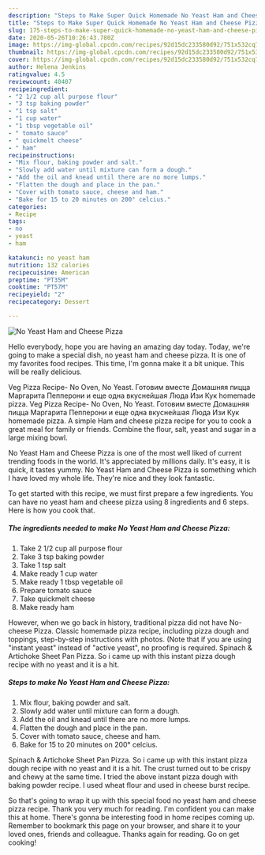 ```yaml
---
description: "Steps to Make Super Quick Homemade No Yeast Ham and Cheese Pizza"
title: "Steps to Make Super Quick Homemade No Yeast Ham and Cheese Pizza"
slug: 175-steps-to-make-super-quick-homemade-no-yeast-ham-and-cheese-pizza
date: 2020-05-26T10:26:43.780Z
image: https://img-global.cpcdn.com/recipes/92d15dc233580d92/751x532cq70/no-yeast-ham-and-cheese-pizza-recipe-main-photo.jpg
thumbnail: https://img-global.cpcdn.com/recipes/92d15dc233580d92/751x532cq70/no-yeast-ham-and-cheese-pizza-recipe-main-photo.jpg
cover: https://img-global.cpcdn.com/recipes/92d15dc233580d92/751x532cq70/no-yeast-ham-and-cheese-pizza-recipe-main-photo.jpg
author: Helena Jenkins
ratingvalue: 4.5
reviewcount: 40407
recipeingredient:
- "2 1/2 cup all purpose flour"
- "3 tsp baking powder"
- "1 tsp salt"
- "1 cup water"
- "1 tbsp vegetable oil"
- " tomato sauce"
- " quickmelt cheese"
- " ham"
recipeinstructions:
- "Mix flour, baking powder and salt."
- "Slowly add water until mixture can form a dough."
- "Add the oil and knead until there are no more lumps."
- "Flatten the dough and place in the pan."
- "Cover with tomato sauce, cheese and ham."
- "Bake for 15 to 20 minutes on 200° celcius."
categories:
- Recipe
tags:
- no
- yeast
- ham

katakunci: no yeast ham 
nutrition: 132 calories
recipecuisine: American
preptime: "PT35M"
cooktime: "PT57M"
recipeyield: "2"
recipecategory: Dessert

---
```



![No Yeast Ham and Cheese Pizza](https://img-global.cpcdn.com/recipes/92d15dc233580d92/751x532cq70/no-yeast-ham-and-cheese-pizza-recipe-main-photo.jpg)

Hello everybody, hope you are having an amazing day today. Today, we're going to make a special dish, no yeast ham and cheese pizza. It is one of my favorites food recipes. This time, I'm gonna make it a bit unique. This will be really delicious.

Veg Pizza Recipe- No Oven, No Yeast. Готовим вместе Домашняя пицца Маргарита Пепперони и еще одна вкуснейшая Люда Изи Кук homemade pizza. Veg Pizza Recipe- No Oven, No Yeast. Готовим вместе Домашняя пицца Маргарита Пепперони и еще одна вкуснейшая Люда Изи Кук homemade pizza. A simple Ham and cheese pizza recipe for you to cook a great meal for family or friends. Combine the flour, salt, yeast and sugar in a large mixing bowl.

No Yeast Ham and Cheese Pizza is one of the most well liked of current trending foods in the world. It's appreciated by millions daily. It's easy, it is quick, it tastes yummy. No Yeast Ham and Cheese Pizza is something which I have loved my whole life. They're nice and they look fantastic.


To get started with this recipe, we must first prepare a few ingredients. You can have no yeast ham and cheese pizza using 8 ingredients and 6 steps. Here is how you cook that.

<!--inarticleads1-->

##### The ingredients needed to make No Yeast Ham and Cheese Pizza:

1. Take 2 1/2 cup all purpose flour
1. Take 3 tsp baking powder
1. Take 1 tsp salt
1. Make ready 1 cup water
1. Make ready 1 tbsp vegetable oil
1. Prepare  tomato sauce
1. Take  quickmelt cheese
1. Make ready  ham


However, when we go back in history, traditional pizza did not have No-cheese Pizza. Classic homemade pizza recipe, including pizza dough and toppings, step-by-step instructions with photos. (Note that if you are using &#34;instant yeast&#34; instead of &#34;active yeast&#34;, no proofing is required. Spinach &amp; Artichoke Sheet Pan Pizza. So i came up with this instant pizza dough recipe with no yeast and it is a hit. 

<!--inarticleads2-->

##### Steps to make No Yeast Ham and Cheese Pizza:

1. Mix flour, baking powder and salt.
1. Slowly add water until mixture can form a dough.
1. Add the oil and knead until there are no more lumps.
1. Flatten the dough and place in the pan.
1. Cover with tomato sauce, cheese and ham.
1. Bake for 15 to 20 minutes on 200° celcius.


Spinach &amp; Artichoke Sheet Pan Pizza. So i came up with this instant pizza dough recipe with no yeast and it is a hit. The crust turned out to be crispy and chewy at the same time. I tried the above instant pizza dough with baking powder recipe. I used wheat flour and used in cheese burst recipe. 

So that's going to wrap it up with this special food no yeast ham and cheese pizza recipe. Thank you very much for reading. I'm confident you can make this at home. There's gonna be interesting food in home recipes coming up. Remember to bookmark this page on your browser, and share it to your loved ones, friends and colleague. Thanks again for reading. Go on get cooking!
